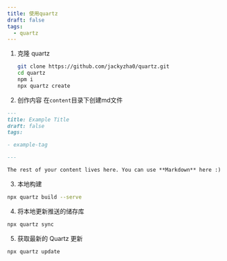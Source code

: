 ```yaml
---
title: 使用quartz
draft: false
tags:
  - quartz
---
```


1. 克隆 quartz

   ```bash
   git clone https://github.com/jackyzha0/quartz.git
   cd quartz
   npm i
   npx quartz create
   ```

2. 创作内容
  在`content`目录下创建md文件

  ```markdown
  ---
  title: Example Title
  draft: false
  tags:

  - example-tag

  ---

  The rest of your content lives here. You can use **Markdown** here :)
  ```

3. 本地构建

  ```bash
  npx quartz build --serve
  ```

4. 将本地更新推送的储存库

  ```bash
  npx quartz sync
  ```

5. 获取最新的 Quartz 更新

  ```bash
  npx quartz update
  ```
